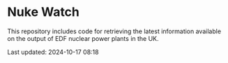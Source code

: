 # Nuke Watch

This repository includes code for retrieving the latest information available on the output of EDF nuclear power plants in the UK.

Last updated: 2024-10-17 08:18